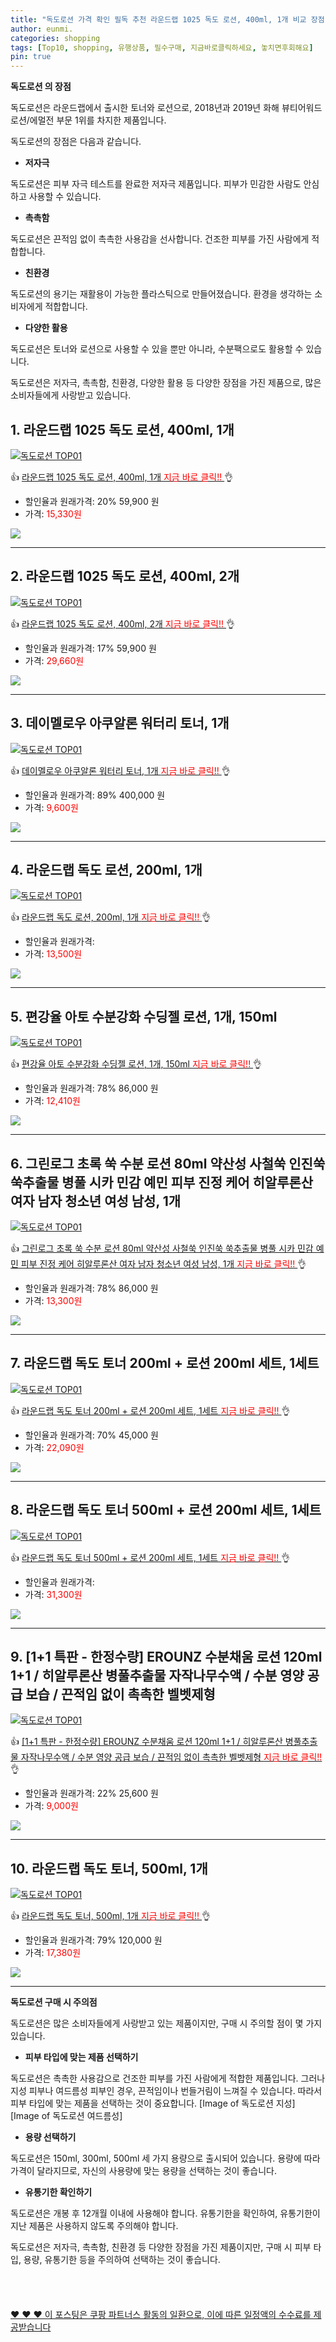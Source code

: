 ```yaml
---
title: "독도로션 가격 확인 필독 추천 라운드랩 1025 독도 로션, 400ml, 1개 비교 장점 구매가이드"
author: eunmi.
categories: shopping
tags: [Top10, shopping, 유행상품, 필수구매, 지금바로클릭하세요, 놓치면후회해요]
pin: true
---
```

**독도로션 의 장점**

독도로션은 라운드랩에서 출시한 토너와 로션으로, 2018년과 2019년 화해 뷰티어워드 로션/에멀전 부문 1위를 차지한 제품입니다.

독도로션의 장점은 다음과 같습니다.

* **저자극**

독도로션은 피부 자극 테스트를 완료한 저자극 제품입니다. 피부가 민감한 사람도 안심하고 사용할 수 있습니다.

* **촉촉함**

독도로션은 끈적임 없이 촉촉한 사용감을 선사합니다. 건조한 피부를 가진 사람에게 적합합니다.

* **친환경**

독도로션의 용기는 재활용이 가능한 플라스틱으로 만들어졌습니다. 환경을 생각하는 소비자에게 적합합니다.

* **다양한 활용**

독도로션은 토너와 로션으로 사용할 수 있을 뿐만 아니라, 수분팩으로도 활용할 수 있습니다.

독도로션은 저자극, 촉촉함, 친환경, 다양한 활용 등 다양한 장점을 가진 제품으로, 많은 소비자들에게 사랑받고 있습니다.

   

## 1. 라운드랩 1025 독도 로션, 400ml, 1개

[![독도로션 TOP01](https://thumbnail9.coupangcdn.com/thumbnails/remote/230x230ex/image/retail/images/4531142899274631-201bed84-fbef-4733-a59b-97b446a7787a.jpg)](https://link.coupang.com/re/AFFSDP?lptag=AF3617701&subid=GithubCoopas&pageKey=6216457137&traceid=V0-153&itemId=6683983547&vendorItemId=73191776348)


👍 [라운드랩 1025 독도 로션, 400ml, 1개 <font color=red> 지금 바로 클릭!! </font> ](https://link.coupang.com/re/AFFSDP?lptag=AF3617701&subid=GithubCoopas&pageKey=6216457137&traceid=V0-153&itemId=6683983547&vendorItemId=73191776348) 👌 


- 할인율과 원래가격: 20%  59,900   원
- 가격: <span style='color:red'>15,330원</span>

[![](/discount_price.png)](https://link.coupang.com/re/AFFSDP?lptag=AF3617701&subid=GithubCoopas&pageKey=6216457137&traceid=V0-153&itemId=6683983547&vendorItemId=73191776348)

---


   

## 2. 라운드랩 1025 독도 로션, 400ml, 2개

[![독도로션 TOP01](https://thumbnail6.coupangcdn.com/thumbnails/remote/230x230ex/image/retail/images/82f2a042-1bd9-44d0-b078-3be96a904f067875560311196217343.png)](https://link.coupang.com/re/AFFSDP?lptag=AF3617701&subid=GithubCoopas&pageKey=6216457137&traceid=V0-153&itemId=19168023848&vendorItemId=86286322640)


👍 [라운드랩 1025 독도 로션, 400ml, 2개 <font color=red> 지금 바로 클릭!! </font> ](https://link.coupang.com/re/AFFSDP?lptag=AF3617701&subid=GithubCoopas&pageKey=6216457137&traceid=V0-153&itemId=19168023848&vendorItemId=86286322640) 👌 


- 할인율과 원래가격: 17%  59,900   원
- 가격: <span style='color:red'>29,660원</span>

[![](/discount_price.png)](https://link.coupang.com/re/AFFSDP?lptag=AF3617701&subid=GithubCoopas&pageKey=6216457137&traceid=V0-153&itemId=19168023848&vendorItemId=86286322640)

---


   

## 3. 데이멜로우 아쿠알론 워터리 토너, 1개

[![독도로션 TOP01](https://thumbnail7.coupangcdn.com/thumbnails/remote/230x230ex/image/vendor_inventory/9f51/71bfcad8878f34f41f1f1d445d6b11d462fb6e45c8d5098a44ab07627265.png)](https://link.coupang.com/re/AFFSDP?lptag=AF3617701&subid=GithubCoopas&pageKey=4926422778&traceid=V0-153&itemId=6466003016&vendorItemId=73760590559)


👍 [데이멜로우 아쿠알론 워터리 토너, 1개 <font color=red> 지금 바로 클릭!! </font> ](https://link.coupang.com/re/AFFSDP?lptag=AF3617701&subid=GithubCoopas&pageKey=4926422778&traceid=V0-153&itemId=6466003016&vendorItemId=73760590559) 👌 


- 할인율과 원래가격: 89%  400,000   원
- 가격: <span style='color:red'>9,600원</span>

[![](/discount_price.png)](https://link.coupang.com/re/AFFSDP?lptag=AF3617701&subid=GithubCoopas&pageKey=4926422778&traceid=V0-153&itemId=6466003016&vendorItemId=73760590559)

---


   

## 4. 라운드랩 독도 로션, 200ml, 1개

[![독도로션 TOP01](https://thumbnail9.coupangcdn.com/thumbnails/remote/230x230ex/image/retail/images/1701395719541016-8cb33080-b834-4073-b258-70e18d4f4e01.png)](https://link.coupang.com/re/AFFSDP?lptag=AF3617701&subid=GithubCoopas&pageKey=6216457137&traceid=V0-153&itemId=2451494326&vendorItemId=70445138158)


👍 [라운드랩 독도 로션, 200ml, 1개 <font color=red> 지금 바로 클릭!! </font> ](https://link.coupang.com/re/AFFSDP?lptag=AF3617701&subid=GithubCoopas&pageKey=6216457137&traceid=V0-153&itemId=2451494326&vendorItemId=70445138158) 👌 


- 할인율과 원래가격: 
- 가격: <span style='color:red'>13,500원</span>

[![](/discount_price.png)](https://link.coupang.com/re/AFFSDP?lptag=AF3617701&subid=GithubCoopas&pageKey=6216457137&traceid=V0-153&itemId=2451494326&vendorItemId=70445138158)

---


   

## 5. 편강율 아토 수분강화 수딩젤 로션, 1개, 150ml

[![독도로션 TOP01](https://thumbnail7.coupangcdn.com/thumbnails/remote/230x230ex/image/retail/images/355526711589459-83480c1d-860b-4693-a29e-fe73aa8c4161.jpg)](https://link.coupang.com/re/AFFSDP?lptag=AF3617701&subid=GithubCoopas&pageKey=6847859036&traceid=V0-153&itemId=955799683&vendorItemId=5353264085)


👍 [편강율 아토 수분강화 수딩젤 로션, 1개, 150ml <font color=red> 지금 바로 클릭!! </font> ](https://link.coupang.com/re/AFFSDP?lptag=AF3617701&subid=GithubCoopas&pageKey=6847859036&traceid=V0-153&itemId=955799683&vendorItemId=5353264085) 👌 


- 할인율과 원래가격: 78%  86,000   원
- 가격: <span style='color:red'>12,410원</span>

[![](/discount_price.png)](https://link.coupang.com/re/AFFSDP?lptag=AF3617701&subid=GithubCoopas&pageKey=6847859036&traceid=V0-153&itemId=955799683&vendorItemId=5353264085)

---


   

## 6. 그린로그 초록 쑥 수분 로션 80ml 약산성 사철쑥 인진쑥 쑥추출물 병풀 시카 민감 예민 피부 진정 케어 히알루론산 여자 남자 청소년 여성 남성, 1개

[![독도로션 TOP01](https://thumbnail9.coupangcdn.com/thumbnails/remote/230x230ex/image/vendor_inventory/2025/da1b1291e9c3b8a833105cb9efe6b9426062d80d58b4fc21c45dfc2b2d3e.png)](https://link.coupang.com/re/AFFSDP?lptag=AF3617701&subid=GithubCoopas&pageKey=7445837810&traceid=V0-153&itemId=19372291819&vendorItemId=78476919374)


👍 [그린로그 초록 쑥 수분 로션 80ml 약산성 사철쑥 인진쑥 쑥추출물 병풀 시카 민감 예민 피부 진정 케어 히알루론산 여자 남자 청소년 여성 남성, 1개 <font color=red> 지금 바로 클릭!! </font> ](https://link.coupang.com/re/AFFSDP?lptag=AF3617701&subid=GithubCoopas&pageKey=7445837810&traceid=V0-153&itemId=19372291819&vendorItemId=78476919374) 👌 


- 할인율과 원래가격: 78%  86,000   원
- 가격: <span style='color:red'>13,300원</span>

[![](/discount_price.png)](https://link.coupang.com/re/AFFSDP?lptag=AF3617701&subid=GithubCoopas&pageKey=7445837810&traceid=V0-153&itemId=19372291819&vendorItemId=78476919374)

---


   

## 7. 라운드랩 독도 토너 200ml + 로션 200ml 세트, 1세트

[![독도로션 TOP01](https://thumbnail9.coupangcdn.com/thumbnails/remote/230x230ex/image/retail/images/4089689149547748-3cdc53a9-9448-4a1f-ba79-553af99a0921.jpg)](https://link.coupang.com/re/AFFSDP?lptag=AF3617701&subid=GithubCoopas&pageKey=6373126410&traceid=V0-153&itemId=13507841231&vendorItemId=80761919972)


👍 [라운드랩 독도 토너 200ml + 로션 200ml 세트, 1세트 <font color=red> 지금 바로 클릭!! </font> ](https://link.coupang.com/re/AFFSDP?lptag=AF3617701&subid=GithubCoopas&pageKey=6373126410&traceid=V0-153&itemId=13507841231&vendorItemId=80761919972) 👌 


- 할인율과 원래가격: 70%  45,000   원
- 가격: <span style='color:red'>22,090원</span>

[![](/discount_price.png)](https://link.coupang.com/re/AFFSDP?lptag=AF3617701&subid=GithubCoopas&pageKey=6373126410&traceid=V0-153&itemId=13507841231&vendorItemId=80761919972)

---


   

## 8. 라운드랩 독도 토너 500ml + 로션 200ml 세트, 1세트

[![독도로션 TOP01](https://thumbnail10.coupangcdn.com/thumbnails/remote/230x230ex/image/retail/images/2422274665120793-2a898ec6-7477-460b-8a6e-7ed57067479f.jpg)](https://link.coupang.com/re/AFFSDP?lptag=AF3617701&subid=GithubCoopas&pageKey=5065206671&traceid=V0-153&itemId=6845865291&vendorItemId=74138477804)


👍 [라운드랩 독도 토너 500ml + 로션 200ml 세트, 1세트 <font color=red> 지금 바로 클릭!! </font> ](https://link.coupang.com/re/AFFSDP?lptag=AF3617701&subid=GithubCoopas&pageKey=5065206671&traceid=V0-153&itemId=6845865291&vendorItemId=74138477804) 👌 


- 할인율과 원래가격: 
- 가격: <span style='color:red'>31,300원</span>

[![](/discount_price.png)](https://link.coupang.com/re/AFFSDP?lptag=AF3617701&subid=GithubCoopas&pageKey=5065206671&traceid=V0-153&itemId=6845865291&vendorItemId=74138477804)

---


   

## 9. [1+1 특판 - 한정수량] EROUNZ 수분채움 로션 120ml 1+1 / 히알루론산 병풀추출물 자작나무수액 / 수분 영양 공급 보습 / 끈적임 없이 촉촉한 벨벳제형

[![독도로션 TOP01](https://thumbnail7.coupangcdn.com/thumbnails/remote/230x230ex/image/vendor_inventory/a283/5021868cb205073f062df49b3513a2b281e26099dd2cc784cd8cab1f7b1b.jpg)](https://link.coupang.com/re/AFFSDP?lptag=AF3617701&subid=GithubCoopas&pageKey=7674496441&traceid=V0-153&itemId=20482074262&vendorItemId=87560990311)


👍 [[1+1 특판 - 한정수량] EROUNZ 수분채움 로션 120ml 1+1 / 히알루론산 병풀추출물 자작나무수액 / 수분 영양 공급 보습 / 끈적임 없이 촉촉한 벨벳제형 <font color=red> 지금 바로 클릭!! </font> ](https://link.coupang.com/re/AFFSDP?lptag=AF3617701&subid=GithubCoopas&pageKey=7674496441&traceid=V0-153&itemId=20482074262&vendorItemId=87560990311) 👌 


- 할인율과 원래가격: 22%  25,600   원
- 가격: <span style='color:red'>9,000원</span>

[![](/discount_price.png)](https://link.coupang.com/re/AFFSDP?lptag=AF3617701&subid=GithubCoopas&pageKey=7674496441&traceid=V0-153&itemId=20482074262&vendorItemId=87560990311)

---


   

## 10. 라운드랩 독도 토너, 500ml, 1개

[![독도로션 TOP01](https://thumbnail9.coupangcdn.com/thumbnails/remote/230x230ex/image/retail/images/3226001223578882-9222f04f-560c-4035-a00c-4f83e43b2902.jpg)](https://link.coupang.com/re/AFFSDP?lptag=AF3617701&subid=GithubCoopas&pageKey=1414809213&traceid=V0-153&itemId=2451494211&vendorItemId=70445138100)


👍 [라운드랩 독도 토너, 500ml, 1개 <font color=red> 지금 바로 클릭!! </font> ](https://link.coupang.com/re/AFFSDP?lptag=AF3617701&subid=GithubCoopas&pageKey=1414809213&traceid=V0-153&itemId=2451494211&vendorItemId=70445138100) 👌 


- 할인율과 원래가격: 79%  120,000   원
- 가격: <span style='color:red'>17,380원</span>

[![](/discount_price.png)](https://link.coupang.com/re/AFFSDP?lptag=AF3617701&subid=GithubCoopas&pageKey=1414809213&traceid=V0-153&itemId=2451494211&vendorItemId=70445138100)

---
**독도로션 구매 시 주의점**

독도로션은 많은 소비자들에게 사랑받고 있는 제품이지만, 구매 시 주의할 점이 몇 가지 있습니다.

* **피부 타입에 맞는 제품 선택하기**

독도로션은 촉촉한 사용감으로 건조한 피부를 가진 사람에게 적합한 제품입니다. 그러나 지성 피부나 여드름성 피부인 경우, 끈적임이나 번들거림이 느껴질 수 있습니다. 따라서 피부 타입에 맞는 제품을 선택하는 것이 중요합니다.
[Image of 독도로션 지성]
[Image of 독도로션 여드름성]

* **용량 선택하기**

독도로션은 150ml, 300ml, 500ml 세 가지 용량으로 출시되어 있습니다. 용량에 따라 가격이 달라지므로, 자신의 사용량에 맞는 용량을 선택하는 것이 좋습니다.

* **유통기한 확인하기**

독도로션은 개봉 후 12개월 이내에 사용해야 합니다. 유통기한을 확인하여, 유통기한이 지난 제품은 사용하지 않도록 주의해야 합니다.

독도로션은 저자극, 촉촉함, 친환경 등 다양한 장점을 가진 제품이지만, 구매 시 피부 타입, 용량, 유통기한 등을 주의하여 선택하는 것이 좋습니다.<br><br><br><br><br> [ ❤ ❤ ❤ 이 포스팅은 쿠팡 파트너스 활동의 일환으로, 이에 따른 일정액의 수수료를 제공받습니다](https://link.coupang.com/a/bcEFyh)
